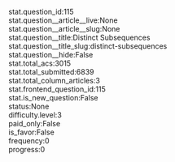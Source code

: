 stat.question_id:115  
stat.question__article__live:None  
stat.question__article__slug:None  
stat.question__title:Distinct Subsequences  
stat.question__title_slug:distinct-subsequences  
stat.question__hide:False  
stat.total_acs:3015  
stat.total_submitted:6839  
stat.total_column_articles:3  
stat.frontend_question_id:115  
stat.is_new_question:False  
status:None  
difficulty.level:3  
paid_only:False  
is_favor:False  
frequency:0  
progress:0  
